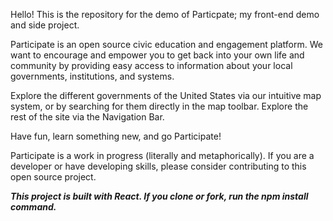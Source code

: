 Hello! This is the repository for the demo of Particpate; my front-end demo and side project. 

Participate is an open source civic education and engagement platform. We want to encourage and empower you to get back into your own life and community by providing easy access to information about your local governments, institutions, and systems.

Explore the different governments of the United States via our intuitive map system, or by searching for them directly in the map toolbar. Explore the rest of the site via the Navigation Bar.

Have fun, learn something new, and go Participate!

Participate is a work in progress (literally and metaphorically). If you are a developer or have developing skills, please consider contributing to this open source project.


***This project is built with React. If you clone or fork, run the npm install command.***
